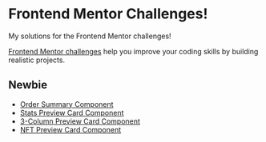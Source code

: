# Frontend Mentor Challenges!

My solutions for the Frontend Mentor challenges!

[Frontend Mentor challenges](https://www.frontendmentor.io/challenges/) help you improve your coding skills by building realistic projects.

## Newbie

- [Order Summary Component](https://aliradmanesh.github.io/frontendmentor-challenges/newbie/order-summary-component/)
- [Stats Preview Card Component](https://aliradmanesh.github.io/frontendmentor-challenges/newbie/stats-preview-card-component/)
- [3-Column Preview Card Component](https://aliradmanesh.github.io/frontendmentor-challenges/newbie/3-column-preview-card-component/)
- [NFT Preview Card Component](https://aliradmanesh.github.io/frontendmentor-challenges/newbie/nft-preview-card-component/)
